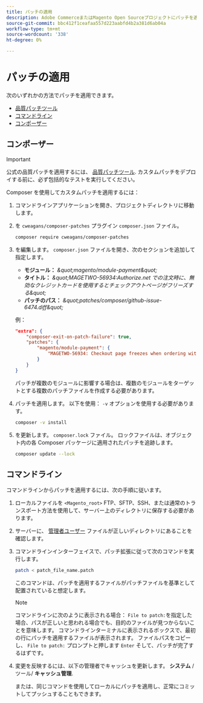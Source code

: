 ```yaml
---
title: パッチの適用
description: Adobe CommerceまたはMagento Open Sourceプロジェクトにパッチを適用する方法について説明します。
source-git-commit: bbc412f1ceafaa557d223aabfd4b2a381d6ab04a
workflow-type: tm+mt
source-wordcount: '338'
ht-degree: 0%

---
```



# パッチの適用

次のいずれかの方法でパッチを適用できます。

- [品質パッチツール](https://devdocs.magento.com/quality-patches/tool.html)
- [コマンドライン](../patches/apply.md#command-line)
- [コンポーザー](../patches/apply.md#composer)

## コンポーザー

>[!IMPORTANT]
>
>公式の品質パッチを適用するには、 [品質パッチツール](https://devdocs.magento.com/quality-patches/tool.html). カスタムパッチをデプロイする前に、必ず包括的なテストを実行してください。

Composer を使用してカスタムパッチを適用するには：

1. コマンドラインアプリケーションを開き、プロジェクトディレクトリに移動します。
1. を `cweagans/composer-patches` プラグイン `composer.json` ファイル。

   ```bash
   composer require cweagans/composer-patches
   ```

1. を編集します。 `composer.json` ファイルを開き、次のセクションを追加して指定します。
   - **モジュール：** *\&quot;magento/module-payment\&quot;*
   - **タイトル：** *\&quot;MAGETWO-56934:Authorize.net での注文時に、無効なクレジットカードを使用するとチェックアウトページがフリーズする\&quot;*
   - **パッチのパス：** *\&quot;patches/composer/github-issue-6474.diff\&quot;*

   例：

   ```json
   "extra": {
       "composer-exit-on-patch-failure": true,
       "patches": {
           "magento/module-payment": {
               "MAGETWO-56934: Checkout page freezes when ordering with Authorize.net with invalid credit card": "patches/composer/github-issue-6474.diff"
           }
       }
   }
   ```

   パッチが複数のモジュールに影響する場合は、複数のモジュールをターゲットとする複数のパッチファイルを作成する必要があります。

1. パッチを適用します。 以下を使用： `-v` オプションを使用する必要があります。

   ```bash
   composer -v install
   ```

1. を更新します。 `composer.lock` ファイル。 ロックファイルは、オブジェクト内の各 Composer パッケージに適用されたパッチを追跡します。

   ```bash
   composer update --lock
   ```

## コマンドライン

コマンドラインからパッチを適用するには、次の手順に従います。

1. ローカルファイルを `<Magento_root>` FTP、SFTP、SSH、または通常のトランスポート方法を使用して、サーバー上のディレクトリに保存する必要があります。
1. サーバーに、 [管理者ユーザー](https://devdocs.magento.com/guides/v2.4/config-guide/cli/config-cli.html#config-install-cli-first) ファイルが正しいディレクトリにあることを確認します。
1. コマンドラインインターフェイスで、パッチ拡張に従って次のコマンドを実行します。

   ```bash
   patch < patch_file_name.patch
   ```

   このコマンドは、パッチを適用するファイルがパッチファイルを基準として配置されていると想定します。

   >[!NOTE]
   >
   >コマンドラインに次のように表示される場合： `File to patch:`を指定した場合、パスが正しいと思われる場合でも、目的のファイルが見つからないことを意味します。 コマンドラインターミナルに表示されるボックスで、最初の行にパッチを適用するファイルが表示されます。 ファイルパスをコピーし、 `File to patch:` プロンプトと押します `Enter` そして、パッチが完了するはずです。

1. 変更を反映するには、以下の管理者でキャッシュを更新します。 **システム** /ツール/ **キャッシュ管理**.

   または、同じコマンドを使用してローカルにパッチを適用し、正常にコミットしてプッシュすることもできます。
